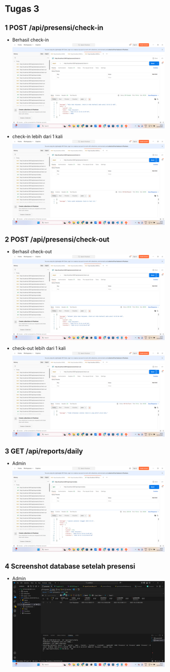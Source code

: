 # Tugas 3

## 1 POST /api/presensi/check-in
- Berhasil check-in
![Tampilan check-in](ss/CheckIn.png)

- check-in lebih dari 1 kali
![Tampilan Hasil check-in](ss/HasilCheckIn.png)

## 2 POST /api/presensi/check-out
- Berhasil check-out
![Tampilan check-out](ss/CheckOut.png)

- check-out lebih dari 1 kali
![Tampilan Hasil check-out](ss/HasilCheckOut.png)

## 3 GET /api/reports/daily
- Admin
![Tampilan Reports](ss/REPORTS.png)

## 4 Screenshot database setelah presensi 
- Admin
![Tampilan database](ss/Database.png)


